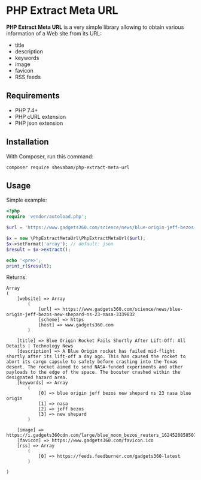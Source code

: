 
# PHP Extract Meta URL

**PHP Extract Meta URL** is a very simple library allowing to obtain various information of a Web site from its URL:

* title
* description
* keywords
* image
* favicon
* RSS feeds


## Requirements

* PHP 7.4+
* PHP cURL extension
* PHP json extension


## Installation

With Composer, run this command:

    composer require shevabam/php-extract-meta-url


## Usage

Simple example:

```php
<?php
require 'vendor/autoload.php';

$url = 'https://www.gadgets360.com/science/news/blue-origin-jeff-bezos-new-shepard-ns-23-nasa-3339832';

$x = new \PhpExtractMetaUrl\PhpExtractMetaUrl($url);
$x->setFormat('array'); // default: json
$result = $x->extract();

echo '<pre>';
print_r($result);
```

Returns:

```
Array
(
    [website] => Array
        (
            [url] => https://www.gadgets360.com/science/news/blue-origin-jeff-bezos-new-shepard-ns-23-nasa-3339832
            [scheme] => https
            [host] => www.gadgets360.com
        )

    [title] => Blue Origin Rocket Fails Shortly After Lift-Off: All Details | Technology News
    [description] => A Blue Origin rocket has failed mid-flight shortly after its lift-off a day ago. This has caused the rocket to abort its cargo capsule to safety before crashing into the Texas desert. The rocket aimed to send NASA-funded experiments and other payloads to the edge of the space. The booster crashed within the designated hazard area.
    [keywords] => Array
        (
            [0] => blue origin jeff bezos new shepard ns 23 nasa blue origin
            [1] => nasa
            [2] => jeff bezos
            [3] => new shepard
        )

    [image] => https://i.gadgets360cdn.com/large/blue_moon_bezos_reuters_1624520858507.jpg
    [favicon] => https://www.gadgets360.com/favicon.ico
    [rss] => Array
        (
            [0] => https://feeds.feedburner.com/gadgets360-latest
        )

)
```